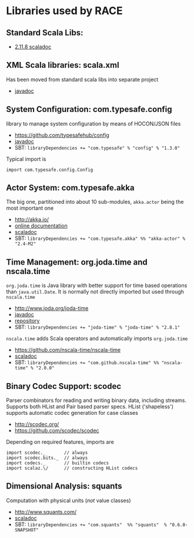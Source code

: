 # Libraries used by RACE

## Standard Scala Libs:

  * [2.11.8 scaladoc](http://www.scala-lang.org/api/current)


## XML Scala libraries: scala.xml
Has been moved from standard scala libs into separate project

  * [javadoc](http://www.scala-lang.org/api/current/scala-xml)

## System Configuration: com.typesafe.config
library to manage system configuration by means of HOCON/JSON files

  * https://github.com/typesafehub/config
  * [javadoc](http://typesafehub.github.io/config/latest/api/)
  * SBT: `libraryDependencies += "com.typesafe" % "config" % "1.3.0"`

Typical import is

    import com.typesafe.config.Config

## Actor System: com.typesafe.akka
The big one, partitioned into about 10 sub-modules, `akka.actor` being the
most important one

  * http://akka.io/
  * [online documentation](http://doc.akka.io/docs/akka/2.4-M2/scala.html)
  * [scaladoc](http://doc.akka.io/api/akka/2.4-M2/#package)
  * SBT: `libraryDependencies += "com.typesafe.akka" %% "akka-actor" % "2.4-M2"`


## Time Management: org.joda.time and nscala.time
`org.joda.time` is Java library with better support for time based operations
than `java.util.Date`. It is normally not directly imported but used through
`nscala.time`

  * http://www.joda.org/joda-time
  * [javadoc](http://www.joda.org/joda-time/apidocs)
  * [repository](https://github.com/JodaOrg/joda-time)
  * SBT: `libraryDependencies += "joda-time" % "joda-time" % "2.8.1"`

`nscala.time` adds Scala operators and automatically imports `org.joda.time`

  * https://github.com/nscala-time/nscala-time
  * [scaladoc](https://oss.sonatype.org/service/local/repositories/releases/archive/com/github/nscala-time/nscala-time_2.11/2.0.0/nscala-time_2.11-2.0.0-javadoc.jar/!/index.html#package)
  * SBT: `libraryDependencies += "com.github.nscala-time" %% "nscala-time" % "2.0.0"`

## Binary Codec Support: scodec
Parser combinators for reading and writing binary data, including streams. Supports
both HList and Pair based parser specs. HList ('shapeless') supports automatic codec
generation for case classes

  * http://scodec.org/
  * https://github.com/scodec/scodec

Depending on required features, imports are

    import scodec._       // always
    import scodec.bits._  // always
    import codecs._       // builtin codecs
    import scalaz.\/      // constructing HList codecs


## Dimensional Analysis: squants
Computation with physical units (*not* value classes)

  * http://www.squants.com/
  * [scaladoc](http://www.squants.com/)
  * SBT: `libraryDependencies += "com.squants"  %% "squants"  % "0.6.0-SNAPSHOT"`